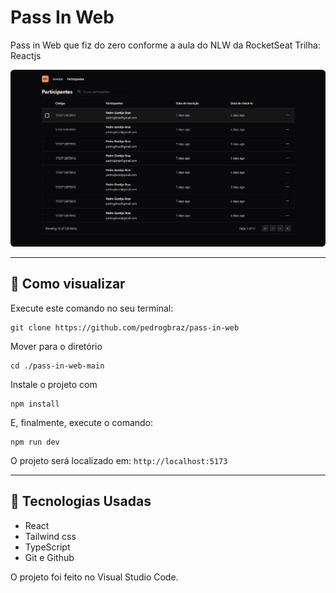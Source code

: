 <h1 align="left"> Pass In Web </h1>

Pass in Web que fiz do zero conforme a aula do NLW da RocketSeat Trilha: Reactjs

<img src="github/preview.png" alt="Image Preview" style="text-align:center;width:600px;aspect-ratio:square;"/>

---

## 🚀 Como visualizar

Execute este comando no seu terminal:

```
git clone https://github.com/pedrogbraz/pass-in-web
```

Mover para o diretório

```
cd ./pass-in-web-main
```

Instale o projeto com

```
npm install
```

E, finalmente, execute o comando:

```
npm run dev
```

O projeto será localizado em: `http://localhost:5173`

---

## 🚀 Tecnologias Usadas

- React
- Tailwind css
- TypeScript
- Git e Github

O projeto foi feito no Visual Studio Code.
